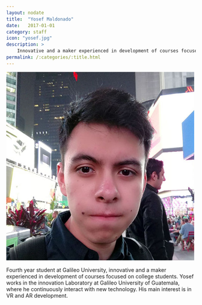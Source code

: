 ```yaml
---
layout: nodate
title:  "Yosef Maldonado"
date:   2017-01-01
category: staff
icon: "yosef.jpg"
description: >
    Innovative and a maker experienced in development of courses focused on college students.
permalink: /:categories/:title.html
---
```


![Yosef Maldonado](/assets/img/staff/yosef.jpg)

Fourth year student at Galileo University, innovative and a maker experienced in development of courses focused on college students. Yosef works in the innovation Laboratory at Galileo University of Guatemala, where he continuously interact with new technology. His main interest is in VR and AR development.
